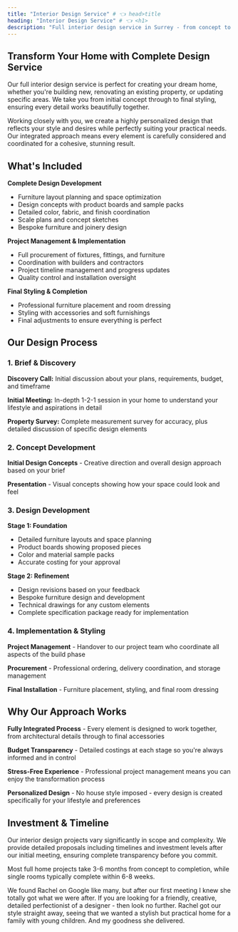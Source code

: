 ```yaml
---
title: "Interior Design Service" # 👈 head>title
heading: "Interior Design Service" # 👈 <h1>
description: "Full interior design service in Surrey - from concept to completion. Bespoke design, project management, and styling for beautiful, functional homes." # 👈 preview
---
```

## Transform Your Home with Complete Design Service

Our full interior design service is perfect for creating your dream home, whether you're building new, renovating an existing property, or updating specific areas. We take you from initial concept through to final styling, ensuring every detail works beautifully together.

Working closely with you, we create a highly personalized design that reflects your style and desires while perfectly suiting your practical needs. Our integrated approach means every element is carefully considered and coordinated for a cohesive, stunning result.

## What's Included

**Complete Design Development**
- Furniture layout planning and space optimization
- Design concepts with product boards and sample packs
- Detailed color, fabric, and finish coordination
- Scale plans and concept sketches
- Bespoke furniture and joinery design

**Project Management & Implementation**
- Full procurement of fixtures, fittings, and furniture
- Coordination with builders and contractors
- Project timeline management and progress updates
- Quality control and installation oversight

**Final Styling & Completion**
- Professional furniture placement and room dressing
- Styling with accessories and soft furnishings
- Final adjustments to ensure everything is perfect

## Our Design Process

### **1. Brief & Discovery**

**Discovery Call:** Initial discussion about your plans, requirements, budget, and timeframe

**Initial Meeting:** In-depth 1-2-1 session in your home to understand your lifestyle and aspirations in detail

**Property Survey:** Complete measurement survey for accuracy, plus detailed discussion of specific design elements

### **2. Concept Development**
**Initial Design Concepts** - Creative direction and overall design approach based on your brief

**Presentation** - Visual concepts showing how your space could look and feel

### **3. Design Development**
**Stage 1: Foundation**
- Detailed furniture layouts and space planning
- Product boards showing proposed pieces
- Color and material sample packs
- Accurate costing for your approval

**Stage 2: Refinement**  
- Design revisions based on your feedback
- Bespoke furniture design and development
- Technical drawings for any custom elements
- Complete specification package ready for implementation

### **4. Implementation & Styling**
**Project Management** - Handover to our project team who coordinate all aspects of the build phase

**Procurement** - Professional ordering, delivery coordination, and storage management

**Final Installation** - Furniture placement, styling, and final room dressing

## Why Our Approach Works

**Fully Integrated Process** - Every element is designed to work together, from architectural details through to final accessories

**Budget Transparency** - Detailed costings at each stage so you're always informed and in control

**Stress-Free Experience** - Professional project management means you can enjoy the transformation process

**Personalized Design** - No house style imposed - every design is created specifically for your lifestyle and preferences

## Investment & Timeline

Our interior design projects vary significantly in scope and complexity. We provide detailed proposals including timelines and investment levels after our initial meeting, ensuring complete transparency before you commit.

Most full home projects take 3-6 months from concept to completion, while single rooms typically complete within 6-8 weeks.

<Testimonial link="https://www.houzz.co.uk/hznb/professionals/interior-designers/rachel-power-design-pfvwus-pf~1166209749">
We found Rachel on Google like many, but after our first meeting I knew she totally got what we were after. If you are looking for a friendly, creative, detailed perfectionist of a designer - then look no further. Rachel got our style straight away, seeing that we wanted a stylish but practical home for a family with young children. And my goodness she delivered.
</Testimonial>